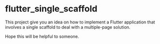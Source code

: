 # flutter_single_scaffold

  This project give you an idea on how to implement
  a Flutter application that involves a single
  scaffold to deal with a multiple-page solution.
  
  Hope this will be helpful to someone.
